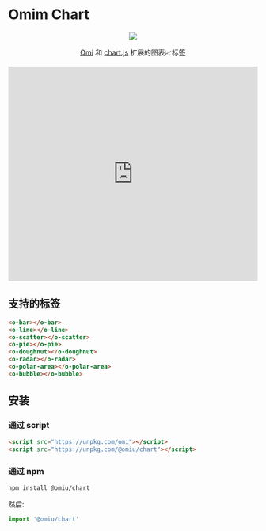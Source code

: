# Omim Chart

<p align="center"><img src="https://github.com/Tencent/omi/raw/master/packages/omi-chart/assets/omi-chart.svg?sanitize=true" /><p>

<p align="center"><a href="https://github.com/Tencent/omi">Omi</a> 和 <a href="https://www.chartjs.org/" target="_blank">chart.js</a> 扩展的图表📈标签<p>

<iframe height="433" style="width: 100%;" scrolling="no" title="OMIU Chart" src="https://codepen.io/omijs/embed/pojPKLr?height=433&theme-id=dark&default-tab=html,result" frameborder="no" allowtransparency="true" allowfullscreen="true" loading="lazy">
  See the Pen <a href='https://codepen.io/omijs/pen/pojPKLr'>OMIU Chart</a> by OMI
  (<a href='https://codepen.io/omijs'>@omijs</a>) on <a href='https://codepen.io'>CodePen</a>.
</iframe>

## 支持的标签

```html
<o-bar></o-bar>
<o-line></o-line>
<o-scatter></o-scatter>
<o-pie></o-pie>
<o-doughnut></o-doughnut>
<o-radar></o-radar>
<o-polar-area></o-polar-area>
<o-bubble></o-bubble>
```

## 安装

### 通过 script

```html
<script src="https://unpkg.com/omi"></script>
<script src="https://unpkg.com/@omiu/chart"></script>
```

### 通过 npm

``` bash
npm install @omiu/chart
```

然后:

```js
import '@omiu/chart'
```

